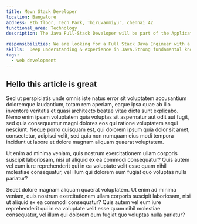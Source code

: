 ```yaml
---
title: Mevn Stack Developer
location: Bangalore
address: 8th floor, Tech Park, Thiruvanmiyur, chennai 42 
functional_area: Technology
description: The Java Full-Stack Developer will be part of the Application Development with true experience from front-end development to SQL databases. The candidate will be responsible for the development, and support of the respective product modules. This profile is also expected to develop the frameworks and interaction models for the overall suite of systems.

responsibilities: We are looking for a Full Stack Java Engineer with a strong interest in designing, building, deploying, and operating web tools and services that process enormous quantities of data in performant ways. Participates in the full SDLC/Agile cycle engagements, including meetings, iterative development, and design sessions. Solves technical problems using cutting edge technologies and best practices. Mentor teammates and support them in solving critical challenges. Contribute technical expertise to all projects as required
skills:  Deep understanding & experience in Java.Strong fundamental knowledge in Object-Oriented Design Principles, Data Structures, Algorithms, SQL. More than 1+ years of experience building large-scale software applications. Some experience with web application development using JavaScript, JQuery, HTML5, CSS, JSON, RESTful Web Services. Experience with one or more of the following databases- Postgres, SQL Server or MySQL. Familiarity with front-end technologies, HTML, CSS, the angular and JavaScript experience is plus, should have the aptitude to learn front-end development. Experience with jUnit and other testing frameworks is a plus. Experience in working with web application performance monitor and monitoring tools is a plus
tags: 
  - web development
---
```

## Hello this article is great

Sed ut perspiciatis unde omnis iste natus error sit voluptatem accusantium doloremque laudantium, totam rem aperiam, eaque ipsa quae ab illo inventore veritatis et quasi architecto beatae vitae dicta sunt explicabo. Nemo enim ipsam voluptatem quia voluptas sit aspernatur aut odit aut fugit, sed quia consequuntur magni dolores eos qui ratione voluptatem sequi nesciunt. Neque porro quisquam est, qui dolorem ipsum quia dolor sit amet, consectetur, adipisci velit, sed quia non numquam eius modi tempora incidunt ut labore et dolore magnam aliquam quaerat voluptatem. 

Ut enim ad minima veniam, quis nostrum exercitationem ullam corporis suscipit laboriosam, nisi ut aliquid ex ea commodi consequatur? Quis autem vel eum iure reprehenderit qui in ea voluptate velit esse quam nihil molestiae consequatur, vel illum qui dolorem eum fugiat quo voluptas nulla pariatur?

Sedet dolore magnam aliquam quaerat voluptatem. Ut enim ad minima veniam, quis nostrum exercitationem ullam corporis suscipit laboriosam, nisi ut aliquid ex ea commodi consequatur? Quis autem vel eum iure reprehenderit qui in ea voluptate velit esse quam nihil molestiae consequatur, vel illum qui dolorem eum fugiat quo voluptas nulla pariatur?
